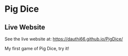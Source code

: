 # Pig Dice

## Live Website
See the live website at: https://dauthi66.github.io/PigDice/

My first game of Pig Dice, try it!
